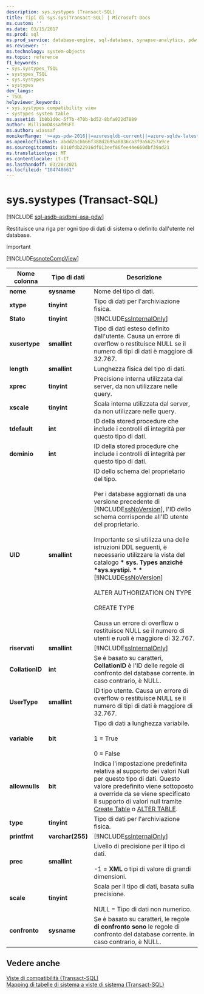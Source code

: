 ```yaml
---
description: sys.systypes (Transact-SQL)
title: Tipi di sys.sys(Transact-SQL) | Microsoft Docs
ms.custom: ''
ms.date: 03/15/2017
ms.prod: sql
ms.prod_service: database-engine, sql-database, synapse-analytics, pdw
ms.reviewer: ''
ms.technology: system-objects
ms.topic: reference
f1_keywords:
- sys.systypes_TSQL
- systypes_TSQL
- sys.systypes
- systypes
dev_langs:
- TSQL
helpviewer_keywords:
- sys.systypes compatibility view
- systypes system table
ms.assetid: 1b0b1d0c-5f7b-470b-bd52-8bfa922d7889
author: WilliamDAssafMSFT
ms.author: wiassaf
monikerRange: '>=aps-pdw-2016||=azuresqldb-current||=azure-sqldw-latest||>=sql-server-2016||>=sql-server-linux-2017||=azuresqldb-mi-current'
ms.openlocfilehash: abdd2bcbb66f388d2695a8836ca3f9a56257a9ce
ms.sourcegitcommit: 0310fdb22916df013eef86fee44e660dbf39ad21
ms.translationtype: MT
ms.contentlocale: it-IT
ms.lasthandoff: 03/20/2021
ms.locfileid: "104748661"
---
```

# <a name="syssystypes-transact-sql"></a>sys.systypes (Transact-SQL)
[!INCLUDE [sql-asdb-asdbmi-asa-pdw](../../includes/applies-to-version/sql-asdb-asdbmi-asa-pdw.md)]

  Restituisce una riga per ogni tipo di dati di sistema o definito dall'utente nel database.  
  
> [!IMPORTANT]  
>  [!INCLUDE[ssnoteCompView](../../includes/ssnotecompview-md.md)]  
  
|Nome colonna|Tipo di dati|Descrizione|  
|-----------------|---------------|-----------------|  
|**nome**|**sysname**|Nome del tipo di dati.|  
|**xtype**|**tinyint**|Tipo di dati per l'archiviazione fisica.|  
|**Stato**|**tinyint**|[!INCLUDE[ssInternalOnly](../../includes/ssinternalonly-md.md)]|  
|**xusertype**|**smallint**|Tipo di dati esteso definito dall'utente. Causa un errore di overflow o restituisce NULL se il numero di tipi di dati è maggiore di 32.767.|  
|**length**|**smallint**|Lunghezza fisica del tipo di dati.|  
|**xprec**|**tinyint**|Precisione interna utilizzata dal server, da non utilizzare nelle query.|  
|**xscale**|**tinyint**|Scala interna utilizzata dal server, da non utilizzare nelle query.|  
|**tdefault**|**int**|ID della stored procedure che include i controlli di integrità per questo tipo di dati.|  
|**dominio**|**int**|ID della stored procedure che include i controlli di integrità per questo tipo di dati.|  
|**UID**|**smallint**|ID dello schema del proprietario del tipo.<br /><br /> Per i database aggiornati da una versione precedente di [!INCLUDE[ssNoVersion](../../includes/ssnoversion-md.md)], l'ID dello schema corrisponde all'ID utente del proprietario.<br /><br /> Importante se si utilizza una delle istruzioni DDL seguenti, è necessario utilizzare la vista del catalogo **\* sys. Types anziché \*sys.systipi. \* \*** [!INCLUDE[ssNoVersion](../../includes/ssnoversion-md.md)] [](../../relational-databases/system-catalog-views/sys-types-transact-sql.md) <br /><br /> ALTER AUTHORIZATION ON TYPE<br /><br /> CREATE TYPE<br /><br /> Causa un errore di overflow o restituisce NULL se il numero di utenti e ruoli è maggiore di 32.767.|  
|**riservati**|**smallint**|[!INCLUDE[ssInternalOnly](../../includes/ssinternalonly-md.md)]|  
|**CollationID**|**int**|Se è basato su caratteri, **CollationID** è l'ID delle regole di confronto del database corrente. in caso contrario, è NULL.|  
|**UserType**|**smallint**|ID tipo utente. Causa un errore di overflow o restituisce NULL se il numero di tipi di dati è maggiore di 32.767.|  
|**variable**|**bit**|Tipo di dati a lunghezza variabile.<br /><br /> 1 = True<br /><br /> 0 = False|  
|**allownulls**|**bit**|Indica l'impostazione predefinita relativa al supporto dei valori Null per questo tipo di dati. Questo valore predefinito viene sottoposto a override da se viene specificato il supporto di valori null tramite [Create Table](../../t-sql/statements/create-table-transact-sql.md) o [ALTER TABLE](../../t-sql/statements/alter-table-transact-sql.md).|  
|**type**|**tinyint**|Tipo di dati per l'archiviazione fisica.|  
|**printfmt**|**varchar(255)**|[!INCLUDE[ssInternalOnly](../../includes/ssinternalonly-md.md)]|  
|**prec**|**smallint**|Livello di precisione per il tipo di dati.<br /><br /> -1 = **XML** o tipi di valore di grandi dimensioni.|  
|**scale**|**tinyint**|Scala per il tipo di dati, basata sulla precisione.<br /><br /> NULL = Tipo di dati non numerico.|  
|**confronto**|**sysname**|Se è basato su caratteri, le regole **di confronto sono** le regole di confronto del database corrente. in caso contrario, è NULL.|  
  
## <a name="see-also"></a>Vedere anche  
 [Viste di compatibilità &#40;Transact-SQL&#41;](~/relational-databases/system-compatibility-views/system-compatibility-views-transact-sql.md)   
 [Mapping di tabelle di sistema a viste di sistema &#40;Transact-SQL&#41;](../../relational-databases/system-tables/mapping-system-tables-to-system-views-transact-sql.md)  
  
  
